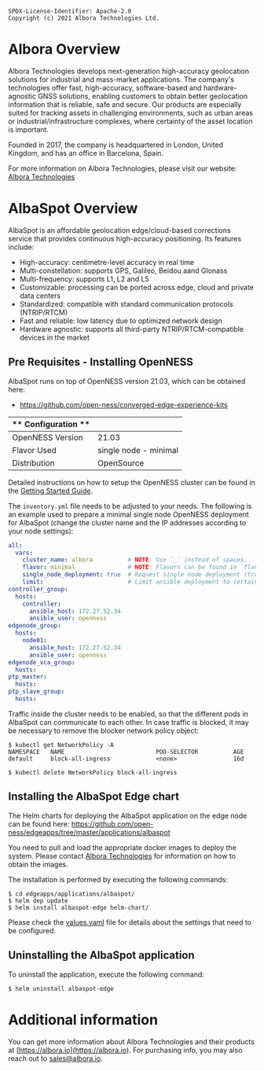 ```
SPDX-License-Identifier: Apache-2.0
Copyright (c) 2021 Albora Technologies Ltd.
```

# Albora Overview

Albora Technologies develops next-generation high-accuracy geolocation
solutions for industrial and mass-market applications. The company's
technologies offer fast, high-accuracy, software-based and
hardware-agnostic GNSS solutions, enabling customers to obtain better
geolocation information that is reliable, safe and secure. Our products
are especially suited for tracking assets in challenging environments,
such as urban areas or industrial/infrastructure complexes, where
certainty of the asset location is important.

Founded in 2017, the company is headquartered in London, United
Kingdom, and has an office in Barcelona, Spain.

For more information on Albora Technologies, please visit our
website: [Albora Technologies](https://albora.io)

# AlbaSpot Overview

AlbaSpot is an affordable geolocation edge/cloud-based corrections service
that provides continuous high-accuracy positioning. Its features include:

* High-accuracy: centimetre-level accuracy in real time
* Multi-constellation: supports GPS, Galileo, Beidou aand Glonass
* Multi-frequency: supports L1, L2 and L5
* Customizable: processing can be ported across edge, cloud and private data centers
* Standardized: compatible with standard communication protocols (NTRIP/RTCM)
* Fast and reliable: low latency due to optimized network design
* Hardware agnostic: supports all third-party NTRIP/RTCM-compatible devices in the market

## Pre Requisites - Installing OpenNESS

AlbaSpot runs on top of OpenNESS version 21.03, which can be obtained here:

* https://github.com/open-ness/converged-edge-experience-kits

| ** Configuration ** |                       |
|---------------------|-----------------------|
| OpenNESS Version    | 21.03                 |
| Flavor Used         | single node - minimal |
| Distribution        | OpenSource            |

Detailed instructions on how to setup the OpenNESS cluster can be found in the
[Getting Started Guide](https://github.com/open-ness/specs/blob/master/doc/getting-started/openness-cluster-setup.md).

The `inventory.yml` file needs to be adjusted to your needs.
The following is an example used to prepare a minimal single node
OpenNESS deployment for AlbaSpot (change the cluster name and the IP
addresses according to your node settings):

```yaml
all:
  vars:
    cluster_name: albora          # NOTE: Use `_` instead of spaces.
    flavor: minimal               # NOTE: Flavors can be found in `flavors` directory.
    single_node_deployment: true  # Request single node deployment (true/false).
    limit:                        # Limit ansible deployment to certain inventory group or hosts
controller_group:
  hosts:
    controller:
      ansible_host: 172.27.52.34
      ansible_user: openness
edgenode_group:
  hosts:
    node01:
      ansible_host: 172.27.52.34
      ansible_user: openness
edgenode_vca_group:
  hosts:
ptp_master:
  hosts:
ptp_slave_group:
  hosts:
```

Traffic inside the cluster needs to be enabled, so that the different
pods in AlbaSpot can communicate to each other. In case traffic is
blocked, it may be necessary to remove the blocker network policy object:

```
$ kubectl get NetworkPolicy -A
NAMESPACE   NAME                          POD-SELECTOR          AGE
default     block-all-ingress             <none>                16d

$ kubectl delete NetworkPolicy block-all-ingress
```

## Installing the AlbaSpot Edge chart

The Helm charts for deploying the AlbaSpot application on the edge node
can be found here: https://github.com/open-ness/edgeapps/tree/master/applications/albaspot

You need to pull and load the appropriate docker images to deploy the system. Please
contact [Albora Technologies](https://albora.io) for information on how to obtain the
images.

The installation is performed by executing the following commands:

```
$ cd edgeapps/applications/albaspot/
$ helm dep update
$ helm install albaspot-edge helm-chart/
```

Please check the [values.yaml](./helm-chart/values.yaml) file for details about the settings
that need to be configured.

## Uninstalling the AlbaSpot application

To uninstall the application, execute the following command:

```
$ helm uninstall albaspot-edge
```

# Additional information

You can get more information about Albora Technologies and their products at
[https://albora.io](https://albora.io). For purchasing info, you may also reach
out to [sales@albora.io](mailto:sales@albora.io).

